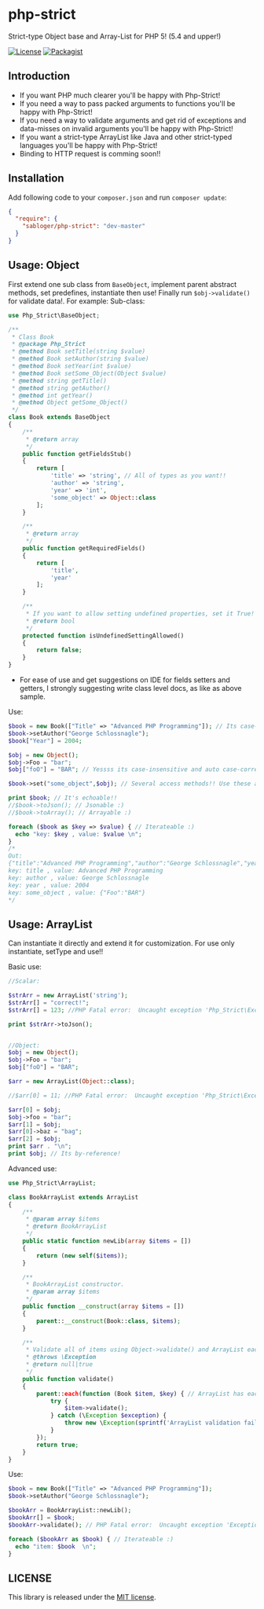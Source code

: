 # php-strict
Strict-type Object base and Array-List for PHP 5! (5.4 and upper!)

[![License](https://poser.pugx.org/sabloger/php-strict/license.svg)](https://github.com/sabloger/php-strict/blob/master/LICENSE)
[![Packagist](https://img.shields.io/badge/packagist-dev--master-orange.svg)](https://packagist.org/packages/sabloger/php-strict)

## Introduction
- If you want PHP much clearer you'll be happy with Php-Strict!
- If you need a way to pass packed arguments to functions you'll be happy with Php-Strict!
- If you need a way to validate arguments and get rid of exceptions and data-misses on invalid arguments you'll be happy with Php-Strict!
- If you want a strict-type ArrayList like Java and other strict-typed languages you'll be happy with Php-Strict!
- Binding to HTTP request is comming soon!!

## Installation
Add following code to your `composer.json` and run `composer update`:
```json
{
  "require": {
    "sabloger/php-strict": "dev-master"
  }
}
```

## Usage: Object
First extend one sub class from `BaseObject`, implement parent abstract methods, set predefines, instantiate then use! Finally run `$obj->validate()` for validate data!. For example:
Sub-class:
```php
use Php_Strict\BaseObject;

/**
 * Class Book
 * @package Php_Strict
 * @method Book setTitle(string $value)
 * @method Book setAuthor(string $value)
 * @method Book setYear(int $value)
 * @method Book setSome_Object(Object $value)
 * @method string getTitle()
 * @method string getAuthor()
 * @method int getYear()
 * @method Object getSome_Object()
 */
class Book extends BaseObject
{
    /**
     * @return array
     */
    public function getFieldsStub()
    {
        return [
            'title' => 'string', // All of types as you want!!
            'author' => 'string',
            'year' => 'int',
            'some_object' => Object::class
        ];
    }

    /**
     * @return array
     */
    public function getRequiredFields()
    {
        return [
            'title',
            'year'
        ];
    }

    /**
     * If you want to allow setting undefined properties, set it True!
     * @return bool
     */
    protected function isUndefinedSettingAllowed()
    {
        return false;
    }
}
```
* For ease of use and get suggestions on IDE for fields setters and getters, I strongly suggesting write class level docs, as like as above sample.

Use:
```php
$book = new Book(["Title" => "Advanced PHP Programming"]); // Its case-insensitive and auto case-correcter!! :)
$book->setAuthor("George Schlossnagle");
$book["Year"] = 2004;

$obj = new Object();
$obj->Foo = "bar";
$obj["foO"] = "BAR"; // Yessss its case-insensitive and auto case-correcter!!  ["Foo": "BAR"]

$book->set("some_object",$obj); // Several access methods!! Use these as you want!!

print $book; // It's echoable!!
//$book->toJson(); // Jsonable :)
//$book->toArray(); // Arrayable :)

foreach ($book as $key => $value) { // Iterateable :)
  echo "key: $key , value: $value \n";
}
/*
Out:
{"title":"Advanced PHP Programming","author":"George Schlossnagle","year":2004,"some_object":{"Foo":"BAR"}}
key: title , value: Advanced PHP Programming 
key: author , value: George Schlossnagle 
key: year , value: 2004 
key: some_object , value: {"Foo":"BAR"} 
*/
```
## Usage: ArrayList
Can instantiate it directly and extend it for customization. For use only instantiate, setType and use!!

Basic use:
```php
//Scalar:

$strArr = new ArrayList('string');
$strArr[] = "correct!";
$strArr[] = 123; //PHP Fatal error:  Uncaught exception 'Php_Strict\Exceptions\InvalidItemTypeException' with message 'Invalid item type exception: Expected type was "string" given "integer"!'

print $strArr->toJson();


//Object:
$obj = new Object();
$obj->Foo = "bar";
$obj["foO"] = "BAR";

$arr = new ArrayList(Object::class);

//$arr[0] = 11; //PHP Fatal error:  Uncaught exception 'Php_Strict\Exceptions\InvalidItemTypeException' with message 'Invalid item type exception: Expected type was "Php_Strict\Object" given "integer"!'

$arr[0] = $obj;
$obj->foo = "bar";
$arr[1] = $obj;
$arr[0]->baz = "bag";
$arr[2] = $obj;
print $arr . "\n";
print $obj; // Its by-reference!
```
Advanced use:
```php
use Php_Strict\ArrayList;

class BookArrayList extends ArrayList
{
    /**
     * @param array $items
     * @return BookArrayList
     */
    public static function newLib(array $items = [])
    {
        return (new self($items));
    }

    /**
     * BookArrayList constructor.
     * @param array $items
     */
    public function __construct(array $items = [])
    {
        parent::__construct(Book::class, $items);
    }

    /**
     * Validate all of items using Object->validate() and ArrayList each()
     * @throws \Exception
     * @return null|true
     */
    public function validate()
    {
        parent::each(function (Book $item, $key) { // ArrayList has each(closure) method! :)
            try {
                $item->validate();
            } catch (\Exception $exception) {
                throw new \Exception(sprintf('ArrayList validation failed at offset (%s) with message: %s' , $key, $exception->getMessage()));
            }
        });
        return true;
    }
}
```
Use:
```php
$book = new Book(["Title" => "Advanced PHP Programming"]);
$book->setAuthor("George Schlossnagle");

$bookArr = BookArrayList::newLib();
$bookArr[] = $book;
$bookArr->validate(); // PHP Fatal error:  Uncaught exception 'Exception' with message 'ArrayList validation failed at offset (0) with message: Required fields are not filled. unfilled required fields: (["year"])'

foreach ($bookArr as $book) { // Iterateable :)
  echo "item: $book  \n";
}
```
## LICENSE
This library is released under the [MIT license](https://github.com/sabloger/php-strict/blob/master/LICENSE).
